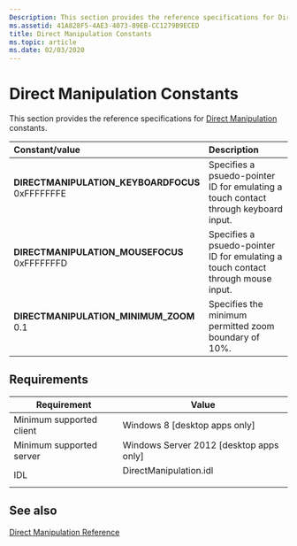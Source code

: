 ```yaml
---
Description: This section provides the reference specifications for Direct Manipulation constants.
ms.assetid: 41A828F5-4AE3-4073-89EB-CC1279B9ECED
title: Direct Manipulation Constants
ms.topic: article
ms.date: 02/03/2020
---
```


# Direct Manipulation Constants

This section provides the reference specifications for [Direct Manipulation](direct-manipulation-portal.md) constants.

| Constant/value                                                                                                                                                                                                                                                                         | Description                                                                                    |
|:---------------------------------------------------------------------------------------------------------------------------------------------------------------------------------------------------------------------------------------------------------------------------------------|:-----------------------------------------------------------------------------------------------|
| <span id="DIRECTMANIPULATION_KEYBOARDFOCUS"></span><span id="directmanipulation_keyboardfocus"></span><dl> <dt>**DIRECTMANIPULATION\_KEYBOARDFOCUS**</dt> <dt>0xFFFFFFFE</dt> </dl> | Specifies a psuedo-pointer ID for emulating a touch contact through keyboard input.<br/> |
| <span id="DIRECTMANIPULATION_MOUSEFOCUS"></span><span id="directmanipulation_mousefocus"></span><dl> <dt>**DIRECTMANIPULATION\_MOUSEFOCUS**</dt> <dt>0xFFFFFFFD</dt> </dl>          | Specifies a psuedo-pointer ID for emulating a touch contact through mouse input.<br/>    |
| <span id="DIRECTMANIPULATION_MINIMUM_ZOOM"></span><span id="directmanipulation_minimum_zoom"></span><dl> <dt>**DIRECTMANIPULATION\_MINIMUM\_ZOOM**</dt> <dt>0.1</dt> </dl>          | Specifies the minimum permitted zoom boundary of 10%.<br/>                               |

## Requirements

| Requirement | Value |
|-------------------------------------|---------------------------------------------------------------------------------------------------|
| Minimum supported client<br/> | Windows 8 \[desktop apps only\]<br/>                                                        |
| Minimum supported server<br/> | Windows Server 2012 \[desktop apps only\]<br/>                                              |
| IDL<br/>                      | <dl> <dt>DirectManipulation.idl</dt> </dl> |

## See also

[Direct Manipulation Reference](direct-manipulation-reference.md)
